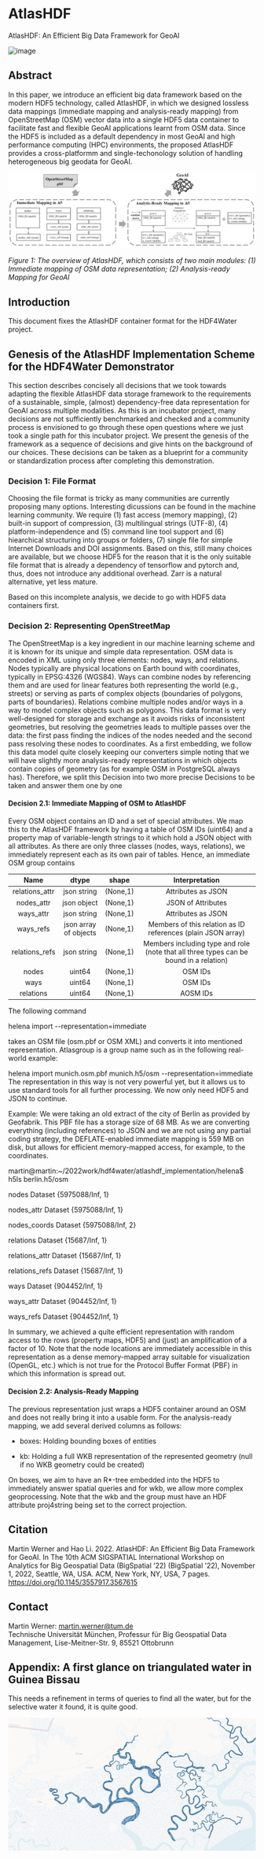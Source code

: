 # AtlasHDF

AtlasHDF: An Efficient Big Data Framework for GeoAI

![image](https://user-images.githubusercontent.com/33456076/214130427-6e2b1a8a-1d13-4abf-a257-840188ea4a40.png)


## Abstract

In this paper, we introduce an efficient big data framework based on the modern HDF5 technology, called AtlasHDF, in which we designed lossless data mappings (immediate mapping and analysis-ready mapping) from OpenStreetMap (OSM) vector data into a single HDF5 data container to facilitate fast and flexible GeoAI applications learnt from OSM data. Since the HDF5 is included as a default dependency in most GeoAI and high performance computing (HPC) environments, the proposed AtlasHDF provides a cross-platformm and single-techonology solution of handling heterogeneous big geodata for GeoAI.

![The overview of AtlasHDF, which consists of two main modules: (1) Immediate mapping of OSM data representation; (2) Analysis-ready Mapping for GeoAI](assets/overview_atlashdf.png)

*Figure 1: The overview of AtlasHDF, which consists of two main modules: (1) Immediate mapping of OSM data representation; (2) Analysis-ready Mapping for GeoAI*


## Introduction
This document fixes the AtlasHDF container format for the HDF4Water project.
## Genesis of the AtlasHDF Implementation Scheme for the HDF4Water Demonstrator

This section describes concisely all decisions that we took towards adapting the flexible AtlasHDF data storage framework to the requirements of a sustainable, simple, (almost) dependency-free data representation for GeoAI across multiple modalities. As this is an incubator project, many decisions are not sufficiently benchmarked and checked and a community process is envisioned to go through these open questions where we just took a single path for this incubator project. We present the genesis of the framework as a sequence of decisions and give hints on the background of our choices. These decisions can be taken as a blueprint for a community or standardization process after completing this demonstration.

### Decision 1: File Format
Choosing the file format is tricky as many communities are currently proposing many options. Interesting dicussions can be found in the machine learning community. We require (1) fast access (memory mapping), (2)  built-in support of compression, (3) multilingual strings (UTF-8), (4) platform-independence and (5) command line tool support and (6) hiearchical structuring into groups or folders, (7) single file for simple Internet Downloads and DOI assignments. Based on this, still many choices are available, but we choose HDF5 for the reason that it is the only suitable file format that is already a dependency of tensorflow and pytorch and, thus, does not introduce any additional overhead. Zarr is a natural alternative, yet less mature. 

Based on this incomplete analysis, we decide to go with HDF5 data containers first.

### Decision 2: Representing OpenStreetMap
The OpenStreetMap is a key ingredient in our machine learning scheme and it is known for its unique and simple data representation. OSM data is encoded in XML using only three elements: nodes, ways, and relations. Nodes typically are physical locations on Earth bound with coordinates, typically in EPSG:4326 (WGS84). Ways can combine nodes by referencing them and are used for linear features both representing the world (e.g., streets) or serving as parts of complex objects (boundaries of polygons, parts of boundaries). Relations combine multiple nodes and/or ways in a way to model complex objects such as polygons. This data format is very well-designed for storage and exchange as it avoids risks of inconsistent geometries, but resolving the geometries leads to multiple passes over the data: the first pass finding the indices of the nodes needed and the second pass resolving these nodes to coordinates. As a first embedding, we follow this data model quite closely keeping our converters simple noting that we will have slightly more analysis-ready representations in which objects contain copies of geometry (as for example OSM in PostgreSQL always has). Therefore, we split this Decision into two more precise Decisions to be taken and answer them one by one

#### Decision 2.1: Immediate Mapping of OSM to AtlasHDF
Every OSM object contains an ID and a set of special attributes. We map this to the AtlasHDF framework by having a table of OSM IDs (uint64) and a property map of variable-length strings to it which hold a JSON object with all attributes. As there are only three classes (nodes, ways, relations), we immediately represent each as its own pair of tables. Hence, an immediate OSM group contains

| Name | dtype| shape | Interpretation
| :---: | :---: | :---: | :---: 
| relations_attr | json string |(None,1)| Attributes as JSON
| nodes_attr | json object |(None,1)| JSON of Attributes
| ways_attr | json string |(None,1)| Attributes as JSON
| ways_refs | json array of objects |(None,1)| Members of this relation as ID references (plain JSON array)
| relations_refs | json string |(None,1)| Members including type and role (note that all three types can be bound in a relation)
| nodes | uint64 |(None,1)| OSM IDs
| ways | uint64 |(None,1)| OSM IDs
| relations | uint64 |(None,1)| AOSM IDs

The following command

helena import <osm file> <atlasgroup> --representation=immediate

takes an OSM file (osm.pbf or OSM XML) and converts it into mentioned representation. Atlasgroup is a group name such as in the following real-world example:  

helena import munich.osm.pbf munich.h5/osm --representation=immediate
The representation in this way is not very powerful yet, but it allows us to use standard tools for all further processing. We now only need HDF5 and JSON to continue. 

Example: We were taking an old extract of the city of Berlin as provided by Geofabrik. This PBF file has a storage size of 68 MB. As we are converting everything (including references) to JSON and we are not using any partial coding strategy, the DEFLATE-enabled immediate mapping is 559 MB on disk, but allows for efficient memory-mapped access, for example, to the coordinates. 

martin@martin:~/2022work/hdf4water/atlashdf_implementation/helena$ h5ls berlin.h5/osm

nodes                    Dataset {5975088/Inf, 1}

nodes_attr               Dataset {5975088/Inf, 1}

nodes_coords             Dataset {5975088/Inf, 2}

relations                Dataset {15687/Inf, 1}

relations_attr           Dataset {15687/Inf, 1}

relations_refs           Dataset {15687/Inf, 1}

ways                     Dataset {904452/Inf, 1}

ways_attr                Dataset {904452/Inf, 1}
  
ways_refs                Dataset {904452/Inf, 1}

In summary, we achieved a quite efficient representation with random access to the rows (property maps, HDF5) and (just) an amplification of a factor of 10. Note that the node locations are immediately accessible in this representation as a dense memory-mapped array suitable for visualization (OpenGL, etc.) which is not true for the Protocol Buffer Format (PBF) in which this information is spread out.


#### Decision 2.2: Analysis-Ready Mapping
  
The previous representation just wraps a HDF5 container around an OSM and does not really bring it into a usable form. For the analysis-ready mapping, we add several derived columns as follows:

 * boxes: Holding bounding boxes of entities

 * kb: Holding a full WKB representation of the represented geometry (null if no WKB geometry could be created)

On boxes, we aim to have an R*-tree embedded into the HDF5 to immediately answer spatial queries and for wkb, we allow more complex geoprocessing. Note that the wkb and the group must have an HDF attribute proj4string being set to the correct projection.

## Citation

Martin Werner and Hao Li. 2022. AtlasHDF: An Efficient Big Data Framework for GeoAI. In The 10th ACM SIGSPATIAL International Workshop on Analytics for Big Geospatial Data (BigSpatial ’22) (BigSpatial ’22), November 1, 2022, Seattle, WA, USA. ACM, New York, NY, USA, 7 pages. <https://doi.org/10.1145/3557917.3567615>

## Contact

Martin Werner: [martin.werner@tum.de](mailto:martin.werner@tum.de)  
Technische Universität München, Professur für Big Geospatial Data Management, Lise-Meitner-Str. 9, 85521 Ottobrunn


## Appendix: A first glance on triangulated water in Guinea Bissau
This needs a refinement in terms of queries to find all the water, but for the selective water it found,
it is quite good.

![](assets/water-example.png)
